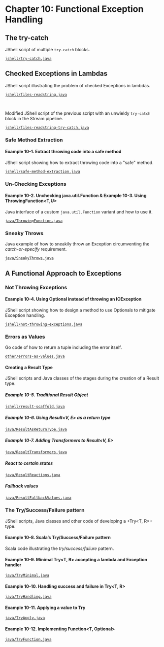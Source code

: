 # Chapter 10: Functional Exception Handling

## The try-catch

JShell script of multiple `try-catch` blocks.

[`jshell/try-catch.java`](jshell/try-catch.java)


## Checked Exceptions in Lambdas

JShell script illustrating the problem of checked Exceptions in lambdas.

[`jshell/files-readstring.java`](jshell/files-readstring.java)

<br />

Modified JShell script of the previous script with an unwieldy `try-catch` block in the Stream pipeline.

[`jshell/files-readstring-try-catch.java`](jshell/files-readstring-try-catch.java)

### Safe Method Extraction

#### Example 10-1. Extract throwing code into a safe method

JShell script showing how to extract throwing code into a "safe" method.

[`jshell/safe-method-extraction.java`](jshell/safe-method-extraction.java)


### Un-Checking Exceptions

#### Example 10-2. Unchecking java.util.Function & Example 10-3. Using ThrowingFunction<T,U>

Java interface of a custom `java.util.Function` variant and how to use it.

[`java/ThrowingFunction.java`](java/ThrowingFunction.java)


### Sneaky Throws

Java example of how to sneakily throw an Exception circumventing the _catch-or-specify_ requirement.

[`java/SneakyThrows.java`](java/SneakyThrows.java)


## A Functional Approach to Exceptions

### Not Throwing Exceptions

#### Example 10-4. Using Optional<String> instead of throwing an IOException

JShell script showing how to design a method to use Optionals to mitigate Exception handling.

[`jshell/not-throwing-exceptions.java`](jshell/not-throwing-exceptions.java)

### Errors as Values

Go code of how to return a tuple including the error itself.

[`other/errors-as-values.java`](other/errors-as-values)

#### Creating a Result Type

JShell scripts and Java classes of the stages during the creation of a Result type.

##### Example 10-5. Traditional Result Object

[`jshell/result-scaffold.java`](jshell/result-scaffold.java)

##### Example 10-6. Using Result<V, E> as a return type

[`java/ResultAsReturnType.java`](java/ResultAsReturnType.java)

##### Example 10-7. Adding Transformers to Result<V, E>

[`java/ResultTransformers.java`](java/ResultTransformers.java)

##### React to certain states

[`java/ResultReactions.java`](java/ResultReactions.java)

##### Fallback values

[`java/ResultFallbackValues.java`](java/ResultFallbackValues.java)


### The Try/Success/Failure pattern

JShell scripts, Java classes and other code of developing a +Try<T, R>+ type.

#### Example 10-8. Scala’s Try/Success/Failure pattern

Scala code illustrating the _try/success/failure_ pattern.

#### Example 10-9. Minimal Try<T, R> accepting a lambda and Exception handler

[`java/TryMinimal.java`](java/TryMinimal.java)

#### Example 10-10. Handling success and failure in Try<T, R>

[`java/TryHandling.java`](java/TryHandling.java)

#### Example 10-11. Applying a value to Try

[`java/TryApply.java`](java/TryApply.java)

#### Example 10-12. Implementing Function<T, Optional<R>>

[`java/TryFunction.java`](java/TryFunction.java)
